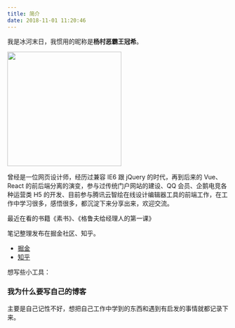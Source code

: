 ```yaml
---
title: 简介
date: 2018-11-01 11:20:46
---
```


我是冰河末日，我惯用的昵称是**杨村恶霸王冠希**。

<img style="height:auto;" alt="" width="260" height="260"  src="https://img.zcool.cn/community/04e8d4591a86dbb5b3086ed471bf2d.jpg">

曾经是一位网页设计师，经历过兼容 IE6 跟 jQuery 的时代，再到后来的 Vue、React 的前后端分离的演变，参与过传统门户网站的建设、QQ 会员、企鹅电竞各种运营类 H5 的开发、目前参与腾讯云智绘在线设计编辑器工具的前端工作，在工作中学习很多，感悟很多，都沉淀下来分享出来，欢迎交流。

最近在看的书籍《素书》、《格鲁夫给经理人的第一课》

笔记整理发布在掘金社区、知乎。

- [掘金](https://juejin.cn/user/26044007449390)
- [知乎](https://www.zhihu.com/people/liao-jun-hao-15-42)

想写些小工具：

### 我为什么要写自己的博客

主要是自己记性不好，想把自己工作中学到的东西和遇到有启发的事情就都记录下来。
